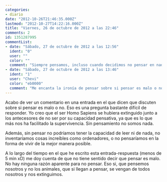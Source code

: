 ```yaml
---
categories:
- diario
date: "2012-10-26T21:46:35.000Z"
lastmod: "2012-10-27T14:22:16.000Z"
title: "Viernes, 26 de octubre de 2012 a las 22:46"
comments: 2
id: 1351287995
commentList:
- date: "Sábado, 27 de octubre de 2012 a las 12:56"
  ident: "0"
  user: ""
  color: ""
  comment: "Siempre pensamos, incluso cuando decidimos no pensar en nada y poner la mente en blanco ya estamos pensando en sí mismo.  \n  \nPor otro lado, pensar si puede ser malo, puede ser malo para tus intereses. Los que han estado arriba y saben usar el poder su principal objetivo siempre ha sido ese, tener adoctrinadas a las masas para que no piensen por si mismas...  \n  \nEn mi pensamiento es donde poseo total libertad, tengo libertad para matar, asesinar, torturar, follar, amar, odiar, conspirar, reir, mentir y todo lo que yo quiera. Soy yo y mi pensamiento, nadie más."
- date: "Sábado, 27 de octubre de 2012 a las 13:46"
  ident: "1"
  user: "Chevi"
  color: "eb0000"
  comment: "Me encanta la ironía de pensar sobre si pensar es malo o no."
---
```


Acabo de ver un comentario en una entrada en el que dicen que discuten sobre si pensar es malo o no. Eso es una pregunta bastante difícil de responder. Yo creo que el ser Homo Sapiens se hubiera extinguido junto a los antecesores de no ser por su capacidad pensativa, ya que es lo que más nos ha facilitado la supervivencia. Sin pensamiento no somos nada.  
  
Además, sin pensar no  podríamos tener la capacidad de leer ni de nada, no inventaríamos cosas increíbles como ordenadores, o no pensaríamos en la forma de vivir de la mejor manera posible.  
  
A lo largo del tiempo en el que he escrito esta entrada-respuesta (menos de 5 min xD) me doy cuenta de que no tiene sentido decir que pensar es malo. No hay ninguna razón aparente para no pensar. Eso si, que pensemos nosotros y no los animales, que si llegan a pensar, se vengan de todos nosotros y nos extinguimos.